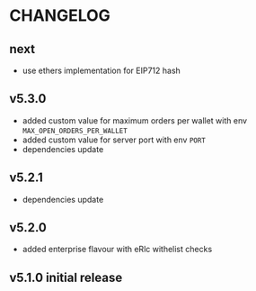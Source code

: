 # CHANGELOG

## next

- use ethers implementation for EIP712 hash

## v5.3.0

- added custom value for maximum orders per wallet with env `MAX_OPEN_ORDERS_PER_WALLET`
- added custom value for server port with env `PORT`
- dependencies update

## v5.2.1

- dependencies update

## v5.2.0

- added enterprise flavour with eRlc withelist checks

## v5.1.0 initial release
